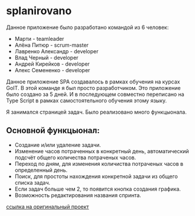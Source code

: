 # splanirovano

Данное приложение было разработано командой из 6 человек:

- Марти - teamleader
- Алёна Питюр - scrum-master
- Лавренко Александр - developer
- Влад Черный - developer
- Андрей Кирейков - developer
- Алекс Семененко - developer

Данное приложение SPA создавалось в рамках обучения на курсах GoIT. В этой команде я был просто разработчиком. Это приложение было создано за 5 дней. И в последующем совместно переписано на Type Script в рамках самостоятельного обучения этому языку.

Я занимался страницей задач. Было реализовано много функцыонала.

## Основной функцыонал:

- Создание и/или удаление задачи.
- Изменение часов потраченных в конкретный день, автоматический подсчёт общего количества потраченых часов.
- Переход по дням, для изменения количиства потраченых часов в определенный день.
- Поиск, для простоты нахождения конкретной задачи из общего списка задач.
- Если задач больше чем 2, то появится кнопка создания графика.
- Возможность редактирования названия спринта.

[ссылка на оригинальный проект](https://github.com/MartyInFuture/splanirovano)
